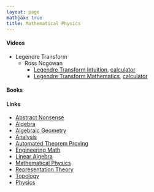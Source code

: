 ```yaml
---
layout: page
mathjax: true
title: Mathematical Physics
---
```


#### Videos
* Legendre Transform
  * Ross Ncgowan
    * [Legendre Transform Intuition](https://www.youtube.com/watch?v=YakVC1E3Zbg&list=PLZlHzKk21aIm7LhDTxFWlVfurbTUg5hMb&index=1), [calculator](https://www.desmos.com/calculator/s70pundo20)
    * [Legendre Transform Mathematics](https://www.youtube.com/watch?v=6_G_11gvBjk&list=PLZlHzKk21aIm7LhDTxFWlVfurbTUg5hMb&index=2), [calculator](https://www.desmos.com/calculator/ss1kordgrc)
    

#### Books

#### Links
  * [Abstract Nonsense](math/abstract_nonsense.md)
  * [Algebra](math/algebra.md)
  * [Algebraic Geometry](math/algebraic_geometry.md)
  * [Analysis](math/analysis.md)
  * [Automated Theorem Proving](math/automated_theorem_proving.md)
  * [Engineering Math](math/engineering_math.md)
  * [Linear Algebra](math/linear_algebra.md)
  * [Mathematical Physics](mathematical_physics.md)
  * [Representation Theory](math/representation_theory.md)
  * [Topology](math/topology.md)
* [Physics](physics.md)


